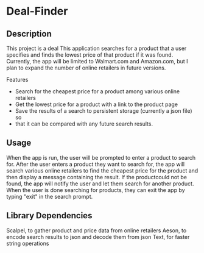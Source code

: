 # Deal-Finder

## Description

This project is a deal This application searches for a product that a user specifies and finds the
lowest price of that product if it was found.
Currently, the app will be limited to Walmart.com and Amazon.com, but I plan to
expand the number of online retailers in future versions.

Features

- Search for the cheapest price for a product among various online retailers
- Get the lowest price for a product with a link to the product page
- Save the results of a search to persistent storage (currently a json file) so
- that it can be compared with any future search results.

## Usage

When the app is run, the user will be prompted to enter a product to search for.
After the user enters a product they want to search for, the app will search
various online retailers to find the cheapest price for the product and then
display a message containing the result. If the productcould not be found, the
app will notify the user and let them search for another product. When the user
is done searching for products, they can exit the app by typing "exit" in the
search prompt.

## Library Dependencies

Scalpel, to gather product and price data from online retailers
Aeson, to encode search results to json and decode them from json
Text, for faster string operations
